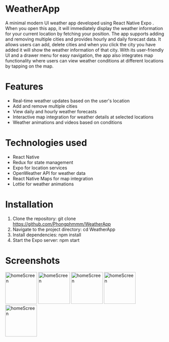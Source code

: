 # WeatherApp
A minimal modern UI weather app developed using React Native Expo . When you open this app, it will immediately display the weather information for your current location by fetching your position. The app supports adding and removing multiple cities and provides hourly and daily forecast data. It allows users can add, delete cities and when you click the city you have added it will show the weather information of that city. With its user-friendly UI and a drawer menu for easy navigation, the app also integrates map functionality where users can view weather conditions at different locations by tapping on the map.
 # Features 
 - Real-time weather updates based on the user's location
- Add and remove multiple cities
- View daily and hourly weather forecasts
- Interactive map integration for weather details at selected locations
- Weather animations and videos based on conditions
# Technologies used
- React Native
- Redux for state management
- Expo for location services
- OpenWeather API for weather data
- React Native Maps for map integration
- Lottie for weather animations
# Installation
1. Clone the repository: git clone https://github.com/Phongphmmm/WeatherApp
2. Navigate to the project directory: cd WeatherApp
3. Install dependencies: npm install
4. Start the Expo server: npm start
   
# Screenshots
<img src="https://github.com/user-attachments/assets/0b3e8b75-0988-4ac4-934f-b482e24b7227" alt="homeScreen" width="100"/>
<img src="https://github.com/user-attachments/assets/e3d115fb-406c-43aa-a603-5265ecfc9759" alt="homeScreen" width="100"/>
<img src="https://github.com/user-attachments/assets/dcd9d385-23af-48d7-a023-cac38c9c0ad1" alt="homeScreen" width="100"/>
<img src="https://github.com/user-attachments/assets/df18354a-1884-4437-935a-1f3b2ce6e355" alt="homeScreen" width="100"/>
<img src="https://github.com/user-attachments/assets/c56b2993-d0af-4251-b570-122280f1fe56" alt="homeScreen" width="100"/>


